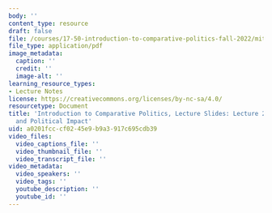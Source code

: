 ```yaml
---
body: ''
content_type: resource
draft: false
file: /courses/17-50-introduction-to-comparative-politics-fall-2022/mit17_50f22_lec26.pdf
file_type: application/pdf
image_metadata:
  caption: ''
  credit: ''
  image-alt: ''
learning_resource_types:
- Lecture Notes
license: https://creativecommons.org/licenses/by-nc-sa/4.0/
resourcetype: Document
title: 'Introduction to Comparative Politics, Lecture Slides: Lecture 26, Technology
  and Political Impact'
uid: a0201fcc-cf02-45e9-b9a3-917c695cdb39
video_files:
  video_captions_file: ''
  video_thumbnail_file: ''
  video_transcript_file: ''
video_metadata:
  video_speakers: ''
  video_tags: ''
  youtube_description: ''
  youtube_id: ''
---
```

